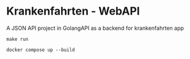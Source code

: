 # Krankenfahrten - WebAPI

A JSON API project in GolangAPI as a backend for krankenfahrten app

`make run`

`docker compose up --build`
